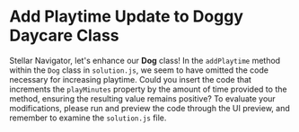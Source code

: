 # Add Playtime Update to Doggy Daycare Class

Stellar Navigator, let's enhance our **Dog** class! In the `addPlaytime` method within the `Dog` class in `solution.js`, we seem to have omitted the code necessary for increasing playtime. Could you insert the code that increments the `playMinutes` property by the amount of time provided to the method, ensuring the resulting value remains positive? To evaluate your modifications, please run and preview the code through the UI preview, and remember to examine the `solution.js` file.